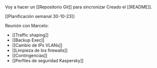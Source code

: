 Voy a hacer un [[Repositorio Git]] para sincronizar
Creado el [[README]].

[[Planificación semanal 30-10-23]]

Reunión con Marcelo:
- [[Traffic shaping]]
- [[Backup Exec]]
- [[Cambio de IPs VLANs]]
- [[Limpieza de los firewalls]]
- [[Contingencias]]
- [[Perfiles de seguridad Kaspersky]]
